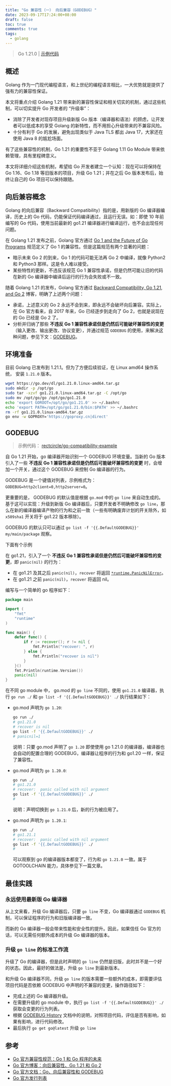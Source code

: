 ```yaml
---
title: "Go 兼容性（一） 向后兼容（GODEBUG）"
date: 2023-09-17T17:24:00+08:00
draft: false
toc: true
comments: true
tags:
  - golang
---
```


> Go 1.21.0 | [示例代码](https://github.com/rectcircle/go-compatibility-example)

## 概述

Golang 作为一门现代编程语言，和上世纪的编程语言相比，一大优势就是提供了强有力的兼容性保证。

本文将重点介绍 Golang 1.21 带来新的兼容性保证和相关切实的机制，通过这些机制，可以切实提升 Go 开发者的 “升级率”：

* 消除了开发者对现存项目升级新版 Go 版本（编译器和语法）的顾虑，让开发者可以低成本的享受 Golang 的新特性，而不用担心升级带来的不兼容风险。
* 十分有利于 Go 的发展，避免出现类似于 Java TLS 都出 Java 17，大家还在使用 Java 8 的尴尬场面。

有了这些兼容性的机制，Go 1.21 的重要性不亚于 Golang 1.11 Go Module 带来依赖管理，具有里程碑意义。

本文将详细介绍这些机制，希望给 Go 开发者建立一个认知：现在可以将保持在 Go 1.16、Go 1.18 等旧版本的项目，升级 Go 1.21；并在之后 Go 版本发布后，始终让自己的 Go 项目可以保持跟随。

## 向后兼容概念

Golang 的向后兼容（Backward Compatibility）指的是，用新版的 Go 编译器编译，历史上的 Go 代码，仍能保证代码编译通过，且运行无误。如：即使 10 年前编写的 Go 代码，使用当前最新的 go1.21 编译器进行编译运行，也不会出现任何问题。

在 Golang 1.21 发布之前，Golang 官方通过 [Go 1 and the Future of Go Programs](https://go.dev/doc/go1compat) 规范定义了 Go 1 的兼容性。但是这篇规范有两个显著的问题：

* 暗示未来 Go 2 的到来，Go 1 的代码可能无法再 Go 2 中编译，就像 Python2 和 Python3 那样。这是令人难以接受。
* 某些特性的更新，不违反该规范 Go 1 兼容性承诺，但是仍然可能让旧的代码在新的 Go 编译器中编译后运行的行为会失败或不一致。

随着 Golang 1.21 的发布，Golang 官方通过 [Backward Compatibility, Go 1.21, and Go 2](https://go.dev/blog/compat) 博客，明确了上述两个问题：

* 承诺，上述意义的 Go 2 永远不会到来，即永远不会破坏向后兼容。实际上，在 Go 官方看来，自 2017 年来，Go 已经逐步到走向了 Go 2，也就是说现在的 Go 已经是 Go 2 了。
* 分析并归纳了那些 **不违反 Go 1 兼容性承诺但是仍然后可能破坏兼容性的变更** （输入更改、输出更改、协议变更），并通过规范 `GODEBUG` 的使用，来解决这种问题，参见下文：[GODEBUG](#godebug)。

## 环境准备

目前 Golang 已发布到 1.21.1。但为了方便后续验证，在 Linux amd64 操作系统， 安装 `1.21.0` 版本。

```bash
wget https://go.dev/dl/go1.21.0.linux-amd64.tar.gz
sudo mkdir -p /opt/go
sudo tar -xzvf go1.21.0.linux-amd64.tar.gz -C /opt/go
sudo mv /opt/go/go /opt/go/go1.21.0
echo 'export GOROOT=/opt/go/go1.21.0' >> ~/.bashrc
echo 'export PATH=/opt/go/go1.21.0/bin:$PATH' >> ~/.bashrc
rm -rf go1.21.0.linux-amd64.tar.gz
go env -w GOPROXY='https://goproxy.cn|direct'
```

## GODEBUG

> 示例代码： [rectcircle/go-compatibility-example](https://github.com/rectcircle/go-compatibility-example)

自 Go 1.21 开始，go 编译器开始识别一个 GODEBUG 环境变量。当新的 Go 版本引入了一些 **不违反 Go 1 兼容性承诺但是仍然后可能破坏兼容性的变更** 时，会增加一个开关，通过这个 GODEBUG 来控制 Go 编译器的行为。

GODEBUG 是一个键值对列表，示例格式为： `GODEBUG=http2client=0,http2server=0`。

更重要的是， GODEBUG 的默认值是根据 `go.mod` 中的 `go line` 来自动生成的。基于这可以实现：升级到新版 Go 编译器后，只要开发者不明确修改 `go line`，那么在新的编译器编译产物的行为和之前一致（一些有明确废弃计划的开关除外，如 `x509sha1` 开关将于 go1.22 版本移除）。

GODEBUG 的默认只可以通过 `go list -f '{{.DefaultGODEBUG}}' my/main/package` 观察。

下面有个示例

在 go1.21，引入了一个 **不违反 Go 1 兼容性承诺但是仍然后可能破坏兼容性的变更**，即 `panic(nil)` 的行为：

* 在 go1.21 及其之后 `panic(nil)`，`recover` 将返回 [`*runtime.PanicNilError`](https://tip.golang.org/pkg/runtime/#PanicNilError)。
* 在 go1.21 之前 `panic(nil)`，`recover` 将返回 nil。

编写与一个简单的 go 程序如下：

```go
package main

import (
	"fmt"
	"runtime"
)

func main() {
	defer func() {
		if r := recover(); r != nil {
			fmt.Println("recover: ", r)
		} else {
			fmt.Println("recover is nil")
		}
	}()
	fmt.Println(runtime.Version())
	panic(nil)
}
```

在不同 go module 中， go.mod 的 `go line` 不同的，使用 `go1.21.0` 编译器，执行 `go run ./` 和 `go list -f '{{.DefaultGODEBUG}}' ./` 执行结果如下：

* go.mod 声明为 `go 1.20`:

    ```bash
    go run ./
    # go1.21.0
    # recover is nil
    go list -f '{{.DefaultGODEBUG}}' ./
    # panicnil=1
    ```

    说明：只要 go.mod 声明了 `go 1.20` 即使使用 go 1.21.0 的编译器，编译器也会自动的配置合理的 GODEBUG，编译器让程序的行为和 go1.20 一样，保证了兼容性。

* go.mod 声明为 `go 1.20.0`:

    ```bash
    go run ./
    # go1.21.0
    # recover:  panic called with nil argument
    go list -f '{{.DefaultGODEBUG}}' ./
    #
    ```

    说明：声明切换到 `go 1.21.0` 后，新的行为被应用了。

* go.mod 声明为 `go 1.20.1`:

    ```bash
    go run ./
    # go1.21.1
    # recover:  panic called with nil argument
    go list -f '{{.DefaultGODEBUG}}' ./
    #
    ```

    可以观察到 go 的编译器版本都变了，行为和 `go 1.21.0` 一致。属于 GOTOOLCHAIN 能力，具体参见下一篇文章。

## 最佳实践

### 永远使用最新版 Go 编译器

从上文来看，升级 Go 编译器后，只要 `go line` 不变，Go 编译器通过 `GODEBUG` 机制，可以保证程序的行为和旧版编译器一致。

而新的 Go 编译器一般会带来性能和安全性的提升。因此，如果信任 Go 官方的话，可以无需任何额外成本的升级 Go 编译器的版本。

### 升级 `go line` 的标准工作流

升级了 Go 的编译器，但是此时声明的 `go line` 仍然是旧版，此时并不是一个好的状态。因此，最好的做法是，升级 `go line` 到最新版本。

和升级 Go 编译器不同，升级 `go line` 的版本需要一些额外的成本，即需要评估项目代码是否依赖 GODEBUG 中声明的不兼容的变更，操作路径如下：

* 完成上述的 Go 编译器升级。
* 在需要升级的 go module 中，执行 `go list -f '{{.DefaultGODEBUG}}' ./` 获取会变更的行为列表。
* 根据 [GODEBUG History](https://go.dev/doc/godebug#history) 文档中的说明，对照项目代码，评估是否有影响，如果有影响，进行代码修改。
* 最后执行 `go get go@latest` 升级 `go line`

## 参考

* [Go 官方兼容性规范：Go 1 和 Go 程序的未来](https://go.dev/doc/go1compat)
* [Go 官方博客：向后兼容性、Go 1.21 和 Go 2](https://go.dev/blog/compat)
* [Go 官方文档：Go、向后兼容性和 GODEBUG](https://go.dev/doc/godebug)
* [Go 官方发行列表](https://go.dev/dl/)
